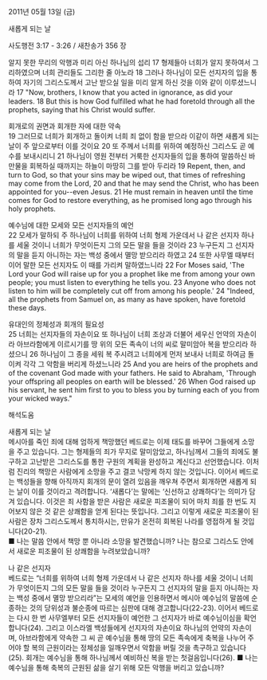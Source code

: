 2011년 05월 13일 (금)

새롭게 되는 날



사도행전 3:17 - 3:26 / 새찬송가 356 장


알지 못한 무리의 악행과 미리 아신 하나님의 섭리 
17 형제들아 너희가 알지 못하여서 그리하였으며 너희 관리들도 그리한 줄 아노라 18 그러나 하나님이 모든 선지자의 입을 통하여 자기의 그리스도께서 고난 받으실 일을 미리 알게 하신 것을 이와 같이 이루셨느니라 
17 "Now, brothers, I know that you acted in ignorance, as did your leaders. 18 But this is how God fulfilled what he had foretold through all the prophets, saying that his Christ would suffer.  

회개로의 권면과 회개한 자에 대한 약속  
19 그러므로 너희가 회개하고 돌이켜 너희 죄 없이 함을 받으라 이같이 하면 새롭게 되는 날이 주 앞으로부터 이를 것이요 20 또 주께서 너희를 위하여 예정하신 그리스도 곧 예수를 보내시리니 21 하나님이 영원 전부터 거룩한 선지자들의 입을 통하여 말씀하신 바 만물을 회복하실 때까지는 하늘이 마땅히 그를 받아 두리라 
19 Repent, then, and turn to God, so that your sins may be wiped out, that times of refreshing may come from the Lord, 20 and that he may send the Christ, who has been appointed for you--even Jesus. 21 He must remain in heaven until the time comes for God to restore everything, as he promised long ago through his holy prophets.   

예수님에 대한 모세와 모든 선지자들의 예언  
22 모세가 말하되 주 하나님이 너희를 위하여 너희 형제 가운데서 나 같은 선지자 하나를 세울 것이니 너희가 무엇이든지 그의 모든 말을 들을 것이라 23 누구든지 그 선지자의 말을 듣지 아니하는 자는 백성 중에서 멸망 받으리라 하였고 24 또한 사무엘 때부터 이어 말한 모든 선지자도 이 때를 가리켜 말하였느니라 
22 For Moses said, 'The Lord your God will raise up for you a prophet like me from among your own people; you must listen to everything he tells you. 23 Anyone who does not listen to him will be completely cut off from among his people.' 24 "Indeed, all the prophets from Samuel on, as many as have spoken, have foretold these days.   

유대인의 정체성과 회개의 필요성  
25 너희는 선지자들의 자손이요 또 하나님이 너희 조상과 더불어 세우신 언약의 자손이라 아브라함에게 이르시기를 땅 위의 모든 족속이 너의 씨로 말미암아 복을 받으리라 하셨으니 26 하나님이 그 종을 세워 복 주시려고 너희에게 먼저 보내사 너희로 하여금 돌이켜 각각 그 악함을 버리게 하셨느니라 25 And you are heirs of the prophets and of the covenant God made with your fathers. He said to Abraham, 'Through your offspring all peoples on earth will be blessed.' 26 When God raised up his servant, he sent him first to you to bless you by turning each of you from your wicked ways."

해석도움





새롭게 되는 날   
메시아를 죽인 죄에 대해 엄하게 책망했던 베드로는 이제 태도를 바꾸어 그들에게 소망을 주고 있습니다. 그는 형제들의 죄가 무지로 말미암았고, 하나님께서 그들의 죄에도 불구하고 고난받은 그리스도를 통한 구원의 계획을 완성하고 계신다고 선언했습니다. 이처럼 진리의 책망은 사람에게 소망을 주고 결코 낙망케 하지 않는 것입니다. 이어서 베드로는 백성들을 향해 아직까지 회개의 문이 열려 있음을 깨우쳐 주면서 회개하면 새롭게 되는 날이 이를 것이라고 격려합니다. ‘새롭다’는 말에는 ‘신선하고 상쾌하다’는 의미가 담겨 있습니다. 이것은 죄 사함을 받은 사람은 새로운 피조물이 되어 마치 죄를 한 번도 지어보지 않은 것 같은 상쾌함을 얻게 된다는 뜻입니다. 그리고 이렇게 새로운 피조물이 된 사람은 장차 그리스도께서 통치하시는, 만유가 온전히 회복된 나라를 영접하게 될 것입니다(20-21).  
■ 나는 말씀 안에서 책망 뿐 아니라 소망을 발견했습니까? 나는 참으로 그리스도 안에서 새로운 피조물이 된 상쾌함을 누려보았습니까?   

나 같은 선지자  
베드로는 “너희를 위하여 너희 형제 가운데서 나 같은 선지자 하나를 세울 것이니 너희가 무엇이든지 그의 모든 말을 들을 것이라 누구든지 그 선지자의 말을 듣지 아니하는 자는 백성 중에서 멸망 받으리라”는 모세의 예언을 인용하면서 메시아 예수님의 말씀에 순종하는 것의 당위성과 불순종에 따르는 심판에 대해 경고합니다(22-23). 이어서 베드로는 다시 한 번 사무엘부터 모든 선지자들이 예언한 그 선지자가 바로 예수님이심을 확언합니다(24). 그리고 이스라엘 백성들에게 선지자의 자손이요 하나님의 언약의 자손이며, 아브라함에게 약속한 그 씨 곧 예수님을 통해 땅의 모든 족속에게 축복을 나누어 주어야 할 복의 근원이라는 정체성을 일깨우면서 악함을 버릴 것을 촉구하고 있습니다(25). 회개는 예수님을 통해 하나님께서 예비하신 복을 받는 첫걸음입니다(26). 
■ 나는 예수님을 통해 축복의 근원된 삶을 살기 위해 모든 악행을 버리고 있습니까?